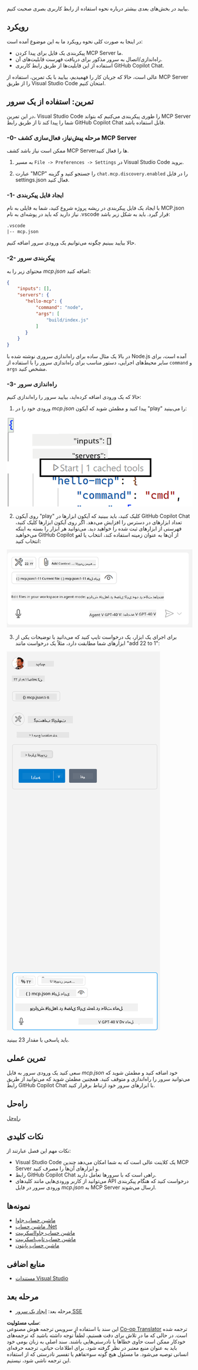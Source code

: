 <!--
CO_OP_TRANSLATOR_METADATA:
{
  "original_hash": "54e9ffc5dba01afcb8880a9949fd1881",
  "translation_date": "2025-07-04T15:44:51+00:00",
  "source_file": "03-GettingStarted/04-vscode/README.md",
  "language_code": "fa"
}
-->
بیایید در بخش‌های بعدی بیشتر درباره نحوه استفاده از رابط کاربری بصری صحبت کنیم.

## رویکرد

در اینجا به صورت کلی نحوه رویکرد ما به این موضوع آمده است:

- پیکربندی یک فایل برای پیدا کردن MCP Server ما.
- راه‌اندازی/اتصال به سرور مذکور برای دریافت فهرست قابلیت‌های آن.
- استفاده از این قابلیت‌ها از طریق رابط کاربری GitHub Copilot Chat.

عالی است، حالا که جریان کار را فهمیدیم، بیایید با یک تمرین، استفاده از MCP Server را از طریق Visual Studio Code امتحان کنیم.

## تمرین: استفاده از یک سرور

در این تمرین، Visual Studio Code را طوری پیکربندی می‌کنیم که بتواند MCP Server شما را پیدا کند تا از طریق رابط GitHub Copilot Chat قابل استفاده باشد.

### -0- مرحله پیش‌نیاز، فعال‌سازی کشف MCP Server

ممکن است نیاز باشد کشف MCP Serverها را فعال کنید.

1. به مسیر `File -> Preferences -> Settings` در Visual Studio Code بروید.

2. عبارت "MCP" را جستجو کنید و گزینه `chat.mcp.discovery.enabled` را در فایل settings.json فعال کنید.

### -1- ایجاد فایل پیکربندی

با ایجاد یک فایل پیکربندی در ریشه پروژه شروع کنید، شما به فایلی به نام MCP.json نیاز دارید که باید در پوشه‌ای به نام .vscode قرار گیرد. باید به شکل زیر باشد:

```text
.vscode
|-- mcp.json
```

حالا بیایید ببینیم چگونه می‌توانیم یک ورودی سرور اضافه کنیم.

### -2- پیکربندی سرور

محتوای زیر را به *mcp.json* اضافه کنید:

```json
{
    "inputs": [],
    "servers": {
       "hello-mcp": {
           "command": "node",
           "args": [
               "build/index.js"
           ]
       }
    }
}
```

در بالا یک مثال ساده برای راه‌اندازی سروری نوشته شده با Node.js آمده است، برای سایر محیط‌های اجرایی، دستور مناسب برای راه‌اندازی سرور را با استفاده از `command` و `args` مشخص کنید.

### -3- راه‌اندازی سرور

حالا که یک ورودی اضافه کرده‌اید، بیایید سرور را راه‌اندازی کنیم:

1. ورودی خود را در *mcp.json* پیدا کنید و مطمئن شوید که آیکون "play" را می‌بینید:

  ![راه‌اندازی سرور در Visual Studio Code](../../../../translated_images/vscode-start-server.8e3c986612e3555de47e5b1e37b2f3020457eeb6a206568570fd74a17e3796ad.fa.png)  

2. روی آیکون "play" کلیک کنید، باید ببینید که آیکون ابزارها در GitHub Copilot Chat تعداد ابزارهای در دسترس را افزایش می‌دهد. اگر روی آیکون ابزارها کلیک کنید، فهرستی از ابزارهای ثبت شده را خواهید دید. می‌توانید هر ابزار را بسته به اینکه می‌خواهید GitHub Copilot از آن‌ها به عنوان زمینه استفاده کند، انتخاب یا لغو انتخاب کنید:

  ![ابزارها در Visual Studio Code](../../../../translated_images/vscode-tool.0b3bbea2fb7d8c26ddf573cad15ef654e55302a323267d8ee6bd742fe7df7fed.fa.png)

3. برای اجرای یک ابزار، یک درخواست تایپ کنید که می‌دانید با توضیحات یکی از ابزارهای شما مطابقت دارد، مثلاً یک درخواست مانند "add 22 to 1":

  ![اجرای ابزار از GitHub Copilot](../../../../translated_images/vscode-agent.d5a0e0b897331060518fe3f13907677ef52b879db98c64d68a38338608f3751e.fa.png)

  باید پاسخی با مقدار 23 ببینید.

## تمرین عملی

سعی کنید یک ورودی سرور به فایل *mcp.json* خود اضافه کنید و مطمئن شوید که می‌توانید سرور را راه‌اندازی و متوقف کنید. همچنین مطمئن شوید که می‌توانید از طریق رابط GitHub Copilot Chat با ابزارهای سرور خود ارتباط برقرار کنید.

## راه‌حل

[راه‌حل](./solution/README.md)

## نکات کلیدی

نکات مهم این فصل عبارتند از:

- Visual Studio Code یک کلاینت عالی است که به شما امکان می‌دهد چندین MCP Server و ابزارهای آن‌ها را مصرف کنید.
- رابط GitHub Copilot Chat راهی است که با سرورها تعامل دارید.
- می‌توانید از کاربر ورودی‌هایی مانند کلیدهای API درخواست کنید که هنگام پیکربندی ورودی سرور در فایل *mcp.json* به MCP Server ارسال می‌شوند.

## نمونه‌ها

- [ماشین حساب جاوا](../samples/java/calculator/README.md)
- [ماشین حساب .Net](../../../../03-GettingStarted/samples/csharp)
- [ماشین حساب جاوااسکریپت](../samples/javascript/README.md)
- [ماشین حساب تایپ‌اسکریپت](../samples/typescript/README.md)
- [ماشین حساب پایتون](../../../../03-GettingStarted/samples/python)

## منابع اضافی

- [مستندات Visual Studio](https://code.visualstudio.com/docs/copilot/chat/mcp-servers)

## مرحله بعد

- مرحله بعد: [ایجاد یک سرور SSE](../05-sse-server/README.md)

**سلب مسئولیت**:  
این سند با استفاده از سرویس ترجمه هوش مصنوعی [Co-op Translator](https://github.com/Azure/co-op-translator) ترجمه شده است. در حالی که ما در تلاش برای دقت هستیم، لطفاً توجه داشته باشید که ترجمه‌های خودکار ممکن است حاوی خطاها یا نادرستی‌هایی باشند. سند اصلی به زبان بومی خود باید به عنوان منبع معتبر در نظر گرفته شود. برای اطلاعات حیاتی، ترجمه حرفه‌ای انسانی توصیه می‌شود. ما مسئول هیچ گونه سوءتفاهم یا تفسیر نادرستی که از استفاده این ترجمه ناشی شود، نیستیم.